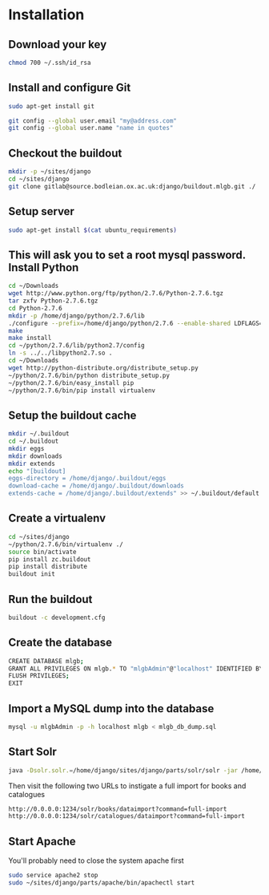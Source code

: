 Installation
============

Download your key
-----------------
```bash
chmod 700 ~/.ssh/id_rsa
```
Install and configure Git
-------------------------
```bash
sudo apt-get install git
```
```bash
git config --global user.email "my@address.com"
git config --global user.name "name in quotes"
```
Checkout the buildout
---------------------
```bash
mkdir -p ~/sites/django
cd ~/sites/django
git clone gitlab@source.bodleian.ox.ac.uk:django/buildout.mlgb.git ./
```
Setup server
------------

```bash
sudo apt-get install $(cat ubuntu_requirements)
```
This will ask you to set a root mysql password.
Install Python
--------------
```bash
cd ~/Downloads
wget http://www.python.org/ftp/python/2.7.6/Python-2.7.6.tgz
tar zxfv Python-2.7.6.tgz
cd Python-2.7.6
mkdir -p /home/django/python/2.7.6/lib
./configure --prefix=/home/django/python/2.7.6 --enable-shared LDFLAGS="-Wl,-rpath /home/django/python/2.7.6/lib"
make
make install
cd ~/python/2.7.6/lib/python2.7/config
ln -s ../../libpython2.7.so .
cd ~/Downloads
wget http://python-distribute.org/distribute_setup.py
~/python/2.7.6/bin/python distribute_setup.py
~/python/2.7.6/bin/easy_install pip
~/python/2.7.6/bin/pip install virtualenv
```
Setup the buildout cache
------------------------
```bash
mkdir ~/.buildout
cd ~/.buildout
mkdir eggs
mkdir downloads
mkdir extends
echo "[buildout]
eggs-directory = /home/django/.buildout/eggs
download-cache = /home/django/.buildout/downloads
extends-cache = /home/django/.buildout/extends" >> ~/.buildout/default.cfg
```
Create a virtualenv
-------------------
```bash
cd ~/sites/django
~/python/2.7.6/bin/virtualenv ./
source bin/activate
pip install zc.buildout
pip install distribute
buildout init
```
Run the buildout
----------------
```bash
buildout -c development.cfg
```
Create the database
-------------------
```bash
CREATE DATABASE mlgb;
GRANT ALL PRIVILEGES ON mlgb.* TO "mlgbAdmin"@"localhost" IDENTIFIED BY "<password here>";
FLUSH PRIVILEGES;
EXIT
```
Import a MySQL dump into the database
-------------------------------------
```bash
mysql -u mlgbAdmin -p -h localhost mlgb < mlgb_db_dump.sql 
```
Start Solr
----------
```bash
java -Dsolr.solr.=/home/django/sites/django/parts/solr/solr -jar /home/django/sites/django/parts/solr/start.jar
```
Then visit the following two URLs to instigate a full import for books and catalogues

```bash
http://0.0.0.0:1234/solr/books/dataimport?command=full-import
http://0.0.0.0:1234/solr/catalogues/dataimport?command=full-import
```
Start Apache
------------
You'll probably need to close the system apache first

```bash
sudo service apache2 stop
sudo ~/sites/django/parts/apache/bin/apachectl start
```
